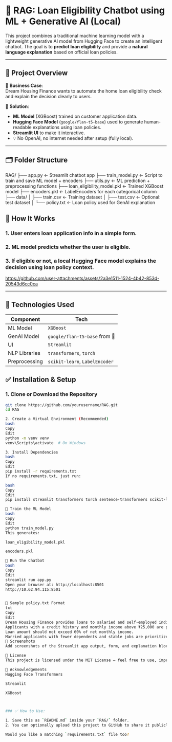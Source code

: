 # 🧠 RAG: Loan Eligibility Chatbot using ML + Generative AI (Local)

This project combines a traditional machine learning model with a lightweight generative AI model from Hugging Face to create an intelligent chatbot. The goal is to **predict loan eligibility** and provide a **natural language explanation** based on official loan policies.

---

## 📌 Project Overview

🎯 **Business Case**:  
Dream Housing Finance wants to automate the home loan eligibility check and explain the decision clearly to users.

🔧 **Solution**:
- **ML Model** (XGBoost) trained on customer application data.
- **Hugging Face Model** (`google/flan-t5-base`) used to generate human-readable explanations using loan policies.
- **Streamlit UI** to make it interactive.
- 💡 No OpenAI, no internet needed after setup (fully local).

---

## 🗂️ Folder Structure

RAG/
├── app.py ← Streamlit chatbot app
├── train_model.py ← Script to train and save ML model + encoders
├── utils.py ← ML prediction + preprocessing functions
├── loan_eligibility_model.pkl ← Trained XGBoost model
├── encoders.pkl ← LabelEncoders for each categorical column
├── data/
│ ├── train.csv ← Training dataset
│ ├── test.csv ← Optional: test dataset
│ └── policy.txt ← Loan policy used for GenAI explanation

## 🚀 How It Works

### 1. User enters loan application info in a simple form.
### 2. ML model predicts whether the user is eligible.
### 3. If eligible or not, a local Hugging Face model explains the decision using loan policy context.


https://github.com/user-attachments/assets/2a3e1511-1524-4b42-853d-20543d6cc0ca


---

## 🧪 Technologies Used

| Component         | Tech                                |
|------------------|--------------------------------------|
| ML Model         | `XGBoost`                            |
| GenAI Model      | `google/flan-t5-base` from 🤗         |
| UI               | `Streamlit`                          |
| NLP Libraries    | `transformers`, `torch`              |
| Preprocessing    | `scikit-learn`, `LabelEncoder`       |

## ✅ Installation & Setup

### 1. Clone or Download the Repository
```bash
git clone https://github.com/yourusername/RAG.git
cd RAG

2. Create a Virtual Environment (Recommended)
bash
Copy
Edit
python -m venv venv
venv\Scripts\activate  # On Windows

3. Install Dependencies
bash
Copy
Edit
pip install -r requirements.txt
If no requirements.txt, just run:

bash
Copy
Edit
pip install streamlit transformers torch sentence-transformers scikit-learn joblib xgboost pandas

🧠 Train the ML Model
bash
Copy
Edit
python train_model.py
This generates:

loan_eligibility_model.pkl

encoders.pkl

💬 Run the Chatbot
bash
Copy
Edit
streamlit run app.py
Open your browser at: http://localhost:8501
http://10.62.94.115:8501


📘 Sample policy.txt Format
txt
Copy
Edit
Dream Housing Finance provides loans to salaried and self-employed individuals.
Applicants with a credit history and monthly income above ₹25,000 are preferred.
Loan amount should not exceed 60% of net monthly income.
Married applicants with fewer dependents and stable jobs are prioritized.
📸 Screenshots
Add screenshots of the Streamlit app output, form, and explanation block here.

📄 License
This project is licensed under the MIT License – feel free to use, improve, and share.

🙌 Acknowledgements
Hugging Face Transformers

Streamlit

XGBoost



### ✅ How to Use:

1. Save this as `README.md` inside your `RAG/` folder.
2. You can optionally upload this project to GitHub to share it publicly.

Would you like a matching `requirements.txt` file too?
